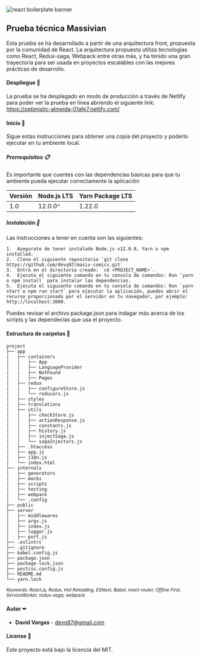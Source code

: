 <img src="https://miro.medium.com/max/3600/1*HSisLuifMO6KbLfPOKtLow.jpeg" alt="react boilerplate banner" align="center" />

## Prueba técnica Massivian

Esta prueba se ha desarrollado a partir de una arquitectura front, propuesta por la comunidad de React. La arquitectura propuesta utiliza tecnologías como React, Redux-saga, Webpack entre otras más, y ha tenido una gran trayectoria para ser usada en proyectos escalables con las mejores prácticas de desarrollo.

#### Despliegue 🚀

La prueba se ha desplegado en modo de producción a través de Netlify para poder ver la prueba en línea abriendo el siguiente link: https://optimistic-almeida-01afe7.netlify.com/

#### Inicio 🚀

Sigue estas instrucciones para obtener una copia del proyecto y poderlo ejecutar en tu ambiente local.


##### Prerrequisitos 📋

Es importante que cuentes con las dependencias básicas para que tu ambiente pueda ejecutar correctamente la aplicación

| Versión | Node.js LTS | Yarn Package LTS | 
|---- |----|----
| 1.0 | 12.0.0^  | 1.22.0


##### Instalación 🔧

Las instrucciones a tener en cuenta son las siguientes:

```
1.  Asegurate de tener instalado Node.js v12.0.0, Yarn o npm installed.
2.  Clona el siguiente repositorio `git clone https://github.com/devq97/masiv-comics.git`
3.  Entra en el directorio creado: `cd <PROJECT_NAME>`.
4.  Ejecuta el siguiente comando en tu consola de comandos: Run `yarn o npm install` para instalar las dependencias.
5.  Ejecuta el siguiente comando en tu consola de comandos: Run `yarn start o npm run start` para ejecutar la aplicación, puedes abrir el recurso proporcionado por el servidor en tu navegador, por ejemplo: http://localhost:3000.
```

Puedes revisar el archivo package.json para indagar más acerca de los scripts y las dependecias que usa el proyecto.

#### Estructura de carpetas 🔧


    project
    ├── app 
    |   ├── containers              
    |   |   ├── App
    |   |   ├── LanguageProvider
    |   |   ├── NotFound
    |   |   ├── Pages
    |   ├── redux
    |   |   ├── configureStore.js
    |   |   └── reducers.js
    |   ├── styles
    |   ├── translations
    |   ├── utils
    |   |   ├── checkStore.js  
    |   |   ├── actionResponse.js 
    |   |   ├── constants.js   
    |   |   ├── history.js    
    |   |   ├── injectSaga.js   
    |   |   └── sagaInjectors.js   
    |   ├── .htaccess
    |   ├── app.js
    |   ├── i18n.js
    |   └── index.html
    ├── internals   
    |   ├── generators                  
    |   ├── mocks                  
    |   ├── scripts                  
    |   ├── testing                  
    |   ├── webpack                  
    |   └── .config                  
    ├── public                   
    ├── server                    
    │   ├── middlewares          
    │   ├── argv.js         
    │   ├── index.js         
    │   ├── logger.js         
    │   ├── port.js   
    ├── .eslintrc
    ├── .gitignore
    ├── babel.config.js      
    ├── package.json            
    ├── package-lock.json       
    ├── postcss.config.js       
    ├── README.md               
    └── yarn.lock

<sub><i>Keywords: React.js, Redux, Hot Reloading, ESNext, Babel, react-router, Offline First, ServiceWorker, redux-saga, webpack</i></sub>

#### Autor ✒
 
* **David Vargas** - <devq97@gmail.com> 

#### License 📄

Este proyecto está bajo la licencia del MIT.

